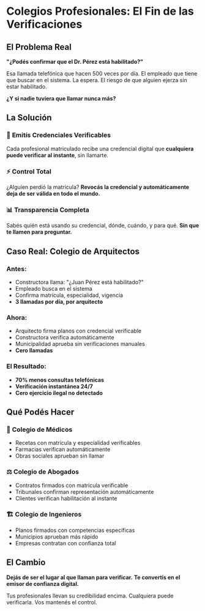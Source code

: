 # Colegios Profesionales: El Fin de las Verificaciones

## El Problema Real

**"¿Podés confirmar que el Dr. Pérez está habilitado?"**

Esa llamada telefónica que hacen 500 veces por día. El empleado que tiene que buscar en el sistema. La espera. El riesgo de que alguien ejerza sin estar habilitado.

**¿Y si nadie tuviera que llamar nunca más?**

## La Solución

### 🎯 **Emitís Credenciales Verificables**
Cada profesional matriculado recibe una credencial digital que **cualquiera puede verificar al instante**, sin llamarte.

### ⚡ **Control Total**
¿Alguien perdió la matrícula? **Revocás la credencial y automáticamente deja de ser válida en todo el mundo.**

### 📊 **Transparencia Completa**
Sabés quién está usando su credencial, dónde, cuándo, y para qué. **Sin que te llamen para preguntar.**

## Caso Real: Colegio de Arquitectos

### **Antes:**
- Constructora llama: "¿Juan Pérez está habilitado?"
- Empleado busca en el sistema
- Confirma matrícula, especialidad, vigencia
- **3 llamadas por día, por arquitecto**

### **Ahora:**
- Arquitecto firma planos con credencial verificable
- Constructora verifica automáticamente
- Municipalidad aprueba sin verificaciones manuales
- **Cero llamadas**

### **El Resultado:**
- **70% menos consultas telefónicas**
- **Verificación instantánea 24/7**
- **Cero ejercicio ilegal no detectado**

## Qué Podés Hacer

### 🏥 **Colegio de Médicos**
- Recetas con matrícula y especialidad verificables
- Farmacias verifican automáticamente
- Obras sociales aprueban sin llamar

### ⚖️ **Colegio de Abogados**
- Contratos firmados con matrícula verificable
- Tribunales confirman representación automáticamente
- Clientes verifican habilitación al instante

### 🏗️ **Colegio de Ingenieros**
- Planos firmados con competencias específicas
- Municipios aprueban más rápido
- Empresas contratan con confianza total

## El Cambio

**Dejás de ser el lugar al que llaman para verificar.**
**Te convertís en el emisor de confianza digital.**

Tus profesionales llevan su credibilidad encima. Cualquiera puede verificarla. Vos mantenés el control.
